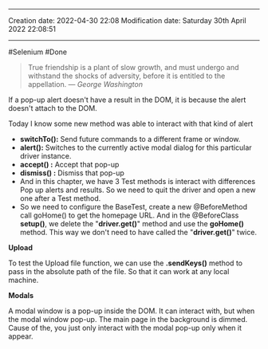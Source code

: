 
----
Creation date: 2022-04-30 22:08
Modification date: Saturday 30th April 2022 22:08:51

----

#Selenium 
#Done 

> True friendship is a plant of slow growth, and must undergo and withstand the shocks of adversity, before it is entitled to the appellation.
> — <cite>George Washington</cite>

If a pop-up alert doesn't have a result in the DOM, it is because the alert doesn't attach to the DOM.

Today I know some new method was able to interact with that kind of alert

-   **switchTo():** Send future commands to a different frame or window.
-   **alert():** Switches to the currently active modal dialog for this particular driver instance.
-   **accept() :** Accept that pop-up
-   **dismiss() :** Dismiss that pop-up
-   And in this chapter, we have 3 Test methods is interact with differences Pop up alerts and results. So we need to quit the driver and open a new one after a Test method.
-   So we need to configure the BaseTest, create a new @BeforeMethod call goHome() to get the homepage URL. And in the @BeforeClass **setup()**, we delete the "**driver.get()**" method and use the **goHome()** method. This way we don't need to have called the "**driver.get()**" twice.

**Upload**

To test the Upload file function, we can use the **.sendKeys()** method to pass in the absolute path of the file. So that it can work at any local machine.

**Modals**

A modal window is a pop-up inside the DOM. It can interact with, but when the modal window pop-up. The main page in the background is dimmed. Cause of the, you just only interact with the modal pop-up only when it appear.